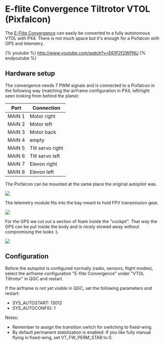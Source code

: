 # E-flite Convergence Tiltrotor VTOL (Pixfalcon)

The [E-Flite Convergence](https://www.modelflight.com.au/e-flite-convergence-vtol-bnf-basic.html)
can easily be converted to a fully autonomous VTOL with PX4. There is
not much space but it's enough for a Pixfalcon with GPS and telemetry.

{% youtube %}
http://www.youtube.com/watch?v=E61P2f2WPNU
{% endyoutube %}


## Hardware setup

The convergence needs 7 PWM signals and is connected to a Pixfalcon in
the following way (matching the airframe configuration in PX4,
left/right seen looking from behind the plane):

Port | Connection
--- | --- 
MAIN 1 | Motor right
MAIN 2 | Motor left
MAIN 3 | Motor back
MAIN 4 | empty
MAIN 5 | Tilt servo right
MAIN 6 | Tilt servo left
MAIN 7 | Elevon right
MAIN 8 | Elevon left

The Pixfalcon can be mounted at the same place the original autopilot was.

![](../../images/eflight_convergence_pixfalcon_mounting.jpg)

The telemetry module fits into the bay meant to hold FPV transmission gear.

![](../../images/eflight_convergence_telemetry_module.jpg)

For the GPS we cut out a section of foam inside the "cockpit". That way
the GPS can be put inside the body and is nicely stowed away without
compromising the looks :).

![](../../images/eflight_convergence_gps_mounting.jpg)


## Configuration

Before the autopilot is configured normally (radio, sensors, flight
modes), select the airframe configuration "E-flite Convergence" under
"VTOL Tiltrotor" in QGC and restart.

If the airframe is not yet visible in QGC, set the following parameters
and restart:

-   SYS\_AUTOSTART: 13012
-   SYS\_AUTOCONFIG: 1

Notes:

-   Remember to assign the transition switch for switching to
    fixed-wing.
-   By default permanent stabilization is enabled. If you like fully
    manual flying in fixed-wing, set VT\_FW\_PERM\_STAB to 0.

